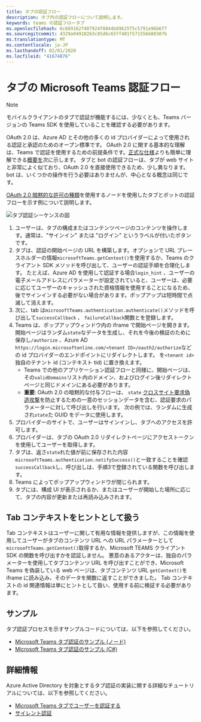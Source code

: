 ```yaml
---
title: タブの認証フロー
description: タブ内の認証フローについて説明します。
keywords: teams の認証フロータブ
ms.openlocfilehash: 6c669162f407924f0844b89625f5c5791e96b6f7
ms.sourcegitcommit: 4329a94918263c85d6c65ff401f571556b80307b
ms.translationtype: MT
ms.contentlocale: ja-JP
ms.lasthandoff: 02/01/2020
ms.locfileid: "41674876"
---
```

# <a name="microsoft-teams-authentication-flow-for-tabs"></a>タブの Microsoft Teams 認証フロー

> [!Note]
> モバイルクライアントのタブで認証が機能するには、少なくとも、Teams バージョンの Teams SDK を使用していることを確認する必要があります。

OAuth 2.0 は、Azure AD とその他の多くの id プロバイダーによって使用される認証と承認のためのオープン標準です。 OAuth 2.0 に関する基本的な理解は、Teams で認証を使用するための前提条件です。[正式な仕様](https://oauth.net/2/)よりも簡単に理解できる[概要を](https://aaronparecki.com/oauth-2-simplified/)次に示します。 タブと bot の認証フローは、タブが web サイトと非常によく似ており、OAuth 2.0 を直接使用できるため、少し異なります。bot は、いくつかの操作を行う必要はありませんが、中心となる概念は同じです。

[OAuth 2.0 暗黙的な許可の種類](https://oauth.net/2/grant-types/implicit/)を使用するノードを使用したタブとボットの認証フローを示す例について説明します。

![タブ認証シーケンスの図](~/assets/images/authentication/tab_auth_sequence_diagram.png)

1. ユーザーは、タブの構成またはコンテンツページのコンテンツを操作します。通常は、"サインイン" または "ログイン" というラベルが付いたボタンです。
2. タブは、認証の開始ページの URL を構築します。オプションで URL プレースホルダーの情報`microsoftTeams.getContext()`を使用するか、Teams のクライアント SDK メソッドを呼び出して、ユーザーの認証手順を合理化します。 たとえば、Azure AD を使用して認証する場合`login_hint` 、ユーザーの電子メールアドレスにパラメーターが設定されていると、ユーザーは、必要に応じてユーザーのキャッシュされた資格情報を使用することになるため、後でサインインする必要がない場合があります。ポップアップは短時間で点滅して消えます。
3. 次に、tab は`microsoftTeams.authentication.authenticate()`メソッドを呼び出して`successCallback` 、 `failureCallback`関数とを登録します。
4. Teams は、ポップアップウィンドウ内の iframe で開始ページを開きます。 開始ページはランダム`state`なデータを生成し、それを今後の検証のために保存し`/authorize` 、Azure AD `https://login.microsoftonline.com/<tenant ID>/oauth2/authorize`などの id プロバイダーのエンドポイントにリダイレクトします。 を`<tenant id>`独自のテナント id (コンテキスト tid) に置き換えます。
    * Teams での他のアプリケーション認証フローと同様に、開始ページは、その`validDomains`リスト内のドメイン、およびログイン後リダイレクトページと同じドメインにある必要があります。
    * **重要**: OAuth 2.0 の暗黙的な付与フローは、 `state` [クロスサイト要求偽造攻撃](https://en.wikipedia.org/wiki/Cross-site_request_forgery)を防止するための一意のセッションデータを含む、認証要求のパラメーターに対して呼び出しを行います。 次の例では、ランダムに生成され`state`た GUID をデータに使用します。
5. プロバイダーのサイトで、ユーザーはサインインし、タブへのアクセスを許可します。
6. プロバイダーは、タブの OAuth 2.0 リダイレクトページにアクセストークンを使用してユーザーを取得します。
7. タブは、返さ`state`れた値が前に保存された内容`microsoftTeams.authentication.notifySuccess()`と一致することを確認`successCallback`し、呼び出しは、手順3で登録されている関数を呼び出します。
8. Teams によってポップアップウィンドウが閉じられます。
9. タブには、構成 UI が表示されるか、またはユーザーが開始した場所に応じて、タブの内容が更新または再読み込みされます。

## <a name="treat-tab-context-as-hints"></a>Tab コンテキストをヒントとして扱う

Tab コンテキストはユーザーに関して有用な情報を提供しますが、この情報を使用してユーザーがタブのコンテンツ URL への URL パラメーターとして`microsoftTeams.getContext()`取得するか、Microsoft TEAMS クライアント SDK の関数を呼び出すかを認証しません。 悪意のあるアクターは、独自のパラメーターを使用してタブコンテンツ URL を呼び出すことができ、Microsoft Teams を偽装している web ページは、タブコンテンツ URL `getContext()`を iframe に読み込み、そのデータを関数に返すことができました。 Tab コンテキストの id 関連情報は単にヒントとして扱い、使用する前に検証する必要があります。

## <a name="samples"></a>サンプル

タブ認証プロセスを示すサンプルコードについては、以下を参照してください。

* [Microsoft Teams タブ認証のサンプル (ノード)](https://github.com/OfficeDev/microsoft-teams-sample-complete-node)
* [Microsoft Teams タブ認証のサンプル (C#)](https://github.com/OfficeDev/microsoft-teams-sample-complete-csharp)

## <a name="more-details"></a>詳細情報

Azure Active Directory を対象とするタブ認証の実装に関する詳細なチュートリアルについては、以下を参照してください。

* [Microsoft Teams タブでユーザーを認証する](~/tabs/how-to/authentication/auth-tab-AAD.md)
* [サイレント認証](~/tabs/how-to/authentication/auth-silent-AAD.md)
